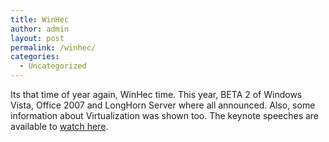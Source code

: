 ```yaml
---
title: WinHec
author: admin
layout: post
permalink: /winhec/
categories:
  - Uncategorized
---
```

Its that time of year again, WinHec time. This year, BETA 2 of Windows Vista, Office 2007 and LongHorn Server where all announced. Also, some information about Virtualization was shown too. The keynote speeches are available to [watch here][1].

 [1]: http://www.microsoft.com/whdc/winhec/default.mspx